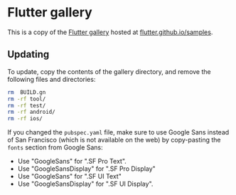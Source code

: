 # Flutter gallery

This is a copy of the [Flutter gallery] hosted at
[flutter.github.io/samples][hosted url].

## Updating

To update, copy the contents of the gallery directory, and remove the following
files and directories:

```bash
rm  BUILD.gn
rm -rf tool/
rm -rf test/
rm -rf android/ 
rm -rf ios/
```

If you changed the `pubspec.yaml` file, make sure to use Google Sans instead of
San Francisco (which is not available on the web) by copy-pasting the `fonts`
section from Google Sans:
- Use "GoogleSans" for ".SF Pro Text".
- Use "GoogleSansDisplay" for ".SF Pro Display"
- Use "GoogleSans" for ".SF UI Text"
- Use "GoogleSansDisplay" for ".SF UI Display".

[Flutter gallery]: https://github.com/flutter/flutter/tree/master/examples/flutter_gallery
[hosted url]: https://flutter.github.io/samples/gallery/#/
